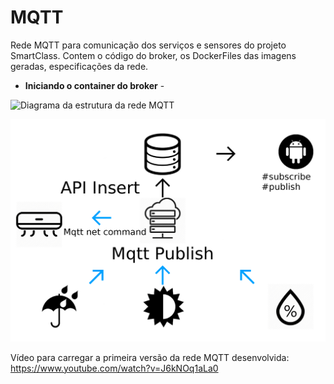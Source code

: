 # MQTT
Rede MQTT para comunicação dos serviços e sensores do projeto SmartClass. 
Contem o código do broker, os DockerFiles das imagens geradas, especificações da rede.

* **Iniciando o container do broker** -  

![Diagrama da estrutura da rede MQTT](https://github.com/SmartClass-UFPA/MQTT/blob/master/images/Tree_Diagram_Topic_MQTT.jpg)

![Diagrama da estrutura da rede geral incluindo iteração mqtt](https://github.com/SmartClass-UFPA/MQTT/blob/master/images/organiz.png)

Vídeo para carregar a primeira versão da rede MQTT desenvolvida: https://www.youtube.com/watch?v=J6kNOq1aLa0
